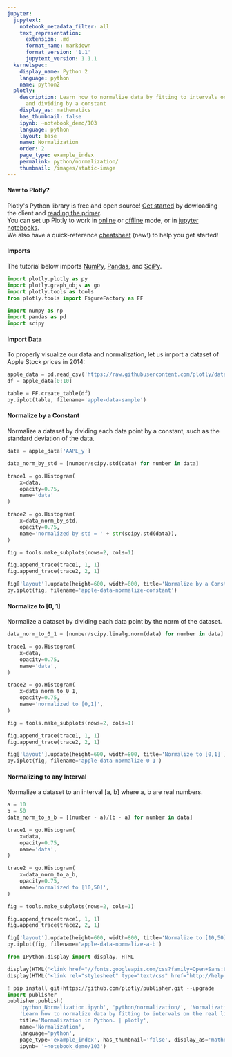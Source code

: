 ```yaml
---
jupyter:
  jupytext:
    notebook_metadata_filter: all
    text_representation:
      extension: .md
      format_name: markdown
      format_version: '1.1'
      jupytext_version: 1.1.1
  kernelspec:
    display_name: Python 2
    language: python
    name: python2
  plotly:
    description: Learn how to normalize data by fitting to intervals on the real line
      and dividing by a constant
    display_as: mathematics
    has_thumbnail: false
    ipynb: ~notebook_demo/103
    language: python
    layout: base
    name: Normalization
    order: 2
    page_type: example_index
    permalink: python/normalization/
    thumbnail: /images/static-image
---
```


#### New to Plotly?
Plotly's Python library is free and open source! [Get started](https://plot.ly/python/getting-started/) by dowloading the client and [reading the primer](https://plot.ly/python/getting-started/).
<br>You can set up Plotly to work in [online](https://plot.ly/python/getting-started/#initialization-for-online-plotting) or [offline](https://plot.ly/python/getting-started/#initialization-for-offline-plotting) mode, or in [jupyter notebooks](https://plot.ly/python/getting-started/#start-plotting-online).
<br>We also have a quick-reference [cheatsheet](https://images.plot.ly/plotly-documentation/images/python_cheat_sheet.pdf) (new!) to help you get started!


#### Imports
The tutorial below imports [NumPy](http://www.numpy.org/), [Pandas](https://plot.ly/pandas/intro-to-pandas-tutorial/), and [SciPy](https://www.scipy.org/).

```python
import plotly.plotly as py
import plotly.graph_objs as go
import plotly.tools as tools
from plotly.tools import FigureFactory as FF

import numpy as np
import pandas as pd
import scipy
```

#### Import Data


To properly visualize our data and normalization, let us import a dataset of Apple Stock prices in 2014:

```python
apple_data = pd.read_csv('https://raw.githubusercontent.com/plotly/datasets/master/2014_apple_stock.csv')
df = apple_data[0:10]

table = FF.create_table(df)
py.iplot(table, filename='apple-data-sample')
```

#### Normalize by a Constant
Normalize a dataset by dividing each data point by a constant, such as the standard deviation of the data.

```python
data = apple_data['AAPL_y']

data_norm_by_std = [number/scipy.std(data) for number in data]

trace1 = go.Histogram(
    x=data,
    opacity=0.75,
    name='data'
)

trace2 = go.Histogram(
    x=data_norm_by_std,
    opacity=0.75,
    name='normalized by std = ' + str(scipy.std(data)),
)

fig = tools.make_subplots(rows=2, cols=1)

fig.append_trace(trace1, 1, 1)
fig.append_trace(trace2, 2, 1)

fig['layout'].update(height=600, width=800, title='Normalize by a Constant')
py.iplot(fig, filename='apple-data-normalize-constant')
```

#### Normalize to [0, 1]
Normalize a dataset by dividing each data point by the norm of the dataset.

```python
data_norm_to_0_1 = [number/scipy.linalg.norm(data) for number in data]

trace1 = go.Histogram(
    x=data,
    opacity=0.75,
    name='data',
)

trace2 = go.Histogram(
    x=data_norm_to_0_1,
    opacity=0.75,
    name='normalized to [0,1]',
)

fig = tools.make_subplots(rows=2, cols=1)

fig.append_trace(trace1, 1, 1)
fig.append_trace(trace2, 2, 1)

fig['layout'].update(height=600, width=800, title='Normalize to [0,1]')
py.iplot(fig, filename='apple-data-normalize-0-1')
```

#### Normalizing to any Interval
Normalize a dataset to an interval [a, b] where a, b are real numbers.

```python
a = 10
b = 50
data_norm_to_a_b = [(number - a)/(b - a) for number in data]

trace1 = go.Histogram(
    x=data,
    opacity=0.75,
    name='data',
)

trace2 = go.Histogram(
    x=data_norm_to_a_b,
    opacity=0.75,
    name='normalized to [10,50]',
)

fig = tools.make_subplots(rows=2, cols=1)

fig.append_trace(trace1, 1, 1)
fig.append_trace(trace2, 2, 1)

fig['layout'].update(height=600, width=800, title='Normalize to [10,50]')
py.iplot(fig, filename='apple-data-normalize-a-b')
```

```python
from IPython.display import display, HTML

display(HTML('<link href="//fonts.googleapis.com/css?family=Open+Sans:600,400,300,200|Inconsolata|Ubuntu+Mono:400,700" rel="stylesheet" type="text/css" />'))
display(HTML('<link rel="stylesheet" type="text/css" href="http://help.plot.ly/documentation/all_static/css/ipython-notebook-custom.css">'))

! pip install git+https://github.com/plotly/publisher.git --upgrade
import publisher
publisher.publish(
    'python_Normalization.ipynb', 'python/normalization/', 'Normalization | plotly',
    'Learn how to normalize data by fitting to intervals on the real line and dividing by a constant',
    title='Normalization in Python. | plotly',
    name='Normalization',
    language='python',
    page_type='example_index', has_thumbnail='false', display_as='mathematics', order=2,
    ipynb= '~notebook_demo/103')
```

```python

```
